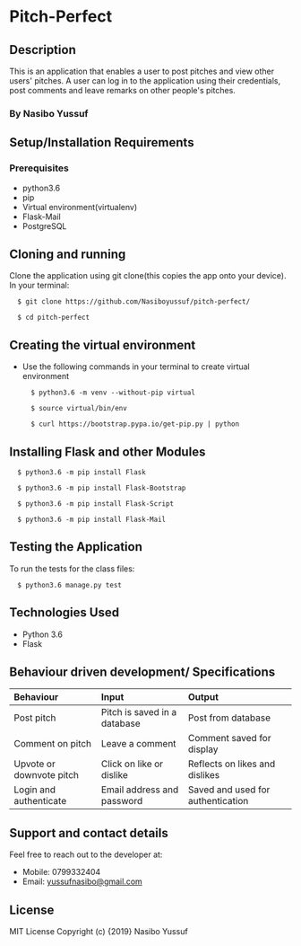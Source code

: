 # Pitch-Perfect

## Description
This is an application that enables a user to post pitches and view other users' pitches. A user can log in to the application using their credentials, post comments and leave remarks on other people's pitches.
### By Nasibo Yussuf

## Setup/Installation Requirements

### Prerequisites
* python3.6
* pip
* Virtual environment(virtualenv)
* Flask-Mail
* PostgreSQL

## Cloning and running
Clone the application using git clone(this copies the app onto your device). In your terminal:

  ```  $ git clone https://github.com/Nasiboyussuf/pitch-perfect/```
  
  ```  $ cd pitch-perfect```

## Creating the virtual environment

* Use the following commands in your terminal to create virtual environment

  ```  $ python3.6 -m venv --without-pip virtual```
  
  ```  $ source virtual/bin/env```
  
  ```  $ curl https://bootstrap.pypa.io/get-pip.py | python```

## Installing Flask and other Modules

  ```  $ python3.6 -m pip install Flask```
  
  ```  $ python3.6 -m pip install Flask-Bootstrap```
  
  ```  $ python3.6 -m pip install Flask-Script```
  
  ```  $ python3.6 -m pip install Flask-Mail```


## Testing the Application
To run the tests for the class files:

  ```  $ python3.6 manage.py test```

## Technologies Used
* Python 3.6
* Flask

## Behaviour driven development/ Specifications
| Behaviour    | Input     | Output|
| :------------- | :------------- |:---------|
|   Post pitch     |     Pitch is saved in a database | Post from database|
|Comment on pitch|Leave a comment| Comment saved for display|
|Upvote or downvote pitch|Click on like or dislike|Reflects on likes and dislikes|
|Login and authenticate|Email address and password|Saved and used for authentication|


## Support and contact details
Feel free to reach out to the developer at:

* Mobile: 0799332404
* Email: yussufnasibo@gmail.com
## License
MIT License Copyright (c) {2019} Nasibo Yussuf